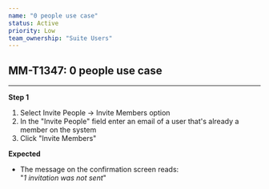 ```yaml
---
name: "0 people use case"
status: Active
priority: Low
team_ownership: "Suite Users"
---
```


## MM-T1347: 0 people use case

---

**Step 1**

1. Select Invite People -> Invite Members option
2. In the "Invite People" field enter an email of a user that's already a member on the system
3. Click "Invite Members"

**Expected**

- The message on the confirmation screen reads:\
  "_1 invitation was not sent_"
